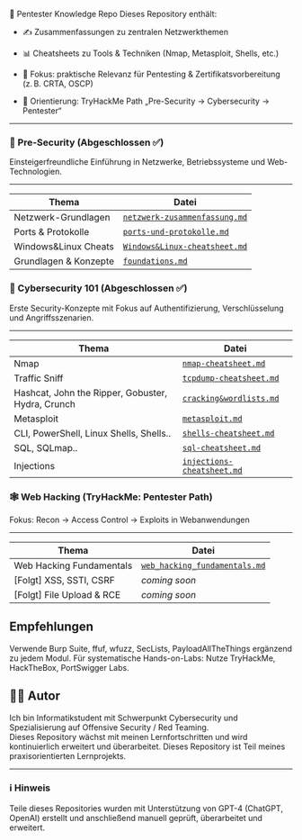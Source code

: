 🧰 Pentester Knowledge Repo
Dieses Repository enthält:

- ✍️ Zusammenfassungen zu zentralen Netzwerkthemen

- 📊 Cheatsheets zu Tools & Techniken (Nmap, Metasploit, Shells, etc.)

- 🔐 Fokus: praktische Relevanz für Pentesting & Zertifikatsvorbereitung (z. B. CRTA, OSCP)

- 🎯 Orientierung: TryHackMe Path „Pre-Security → Cybersecurity → Pentester“

---
### 🔰 Pre-Security (Abgeschlossen ✅)
Einsteigerfreundliche Einführung in Netzwerke, Betriebssysteme und Web-Technologien.
 _________________________________________________________________________________________________________
| Thema                | Datei                                                                            |
|----------------------|----------------------------------------------------------------------------------|
| Netzwerk-Grundlagen  | [`netzwerk-zusammenfassung.md`](./zusammenfassungen/netzwerk-zusammenfassung.md) |
| Ports & Protokolle   | [`ports-und-protokolle.md`](./tabellen/ports-und-protokolle.md)                  |
| Windows&Linux Cheats | [`Windows&Linux-cheatsheet.md`](./tabellen/windows&linux-cheatsheet.md)          |
| Grundlagen & Konzepte| [`foundations.md`](./zusammenfassungen/Foundations.md)                           |

 
### 🧠 Cybersecurity 101 (Abgeschlossen ✅)
Erste Security-Konzepte mit Fokus auf Authentifizierung, Verschlüsselung und Angriffsszenarien.
 __________________________________________________________________________________________________________________________
| Thema                                              | Datei                                                               |
|----------------------------------------------------|---------------------------------------------------------------------|
|                       Nmap                         | [`nmap-cheatsheet.md`   ](./tabellen/nmap-cheatsheet.md)            |
|                   Traffic Sniff                    | [`tcpdump-cheatsheet.md`](./zusammenfassungen/tcpdump-cheatsheet.md)|
| Hashcat, John the Ripper, Gobuster, Hydra, Crunch  | [`cracking&wordlists.md`](./zusammenfassungen/cracking&wordlists.md)|
|                    Metasploit                      | [`metasploit.md`        ](./zusammenfassungen/metasploit.md)        |
|       CLI, PowerShell, Linux Shells, Shells..      | [`shells-cheatsheet.md`](./zusammenfassungen/shells-cheatsheet.md)  |
|                   SQL, SQLmap..                    | [`sql-cheatsheet.md`](./zusammenfassungen/sql-cheatsheet.md)        |
|                    Injections                      | [`injections-cheatsheet.md`](./tabellen/injections-cheatsheet.md)   |

### 🕸️ Web Hacking (TryHackMe: Pentester Path)
Fokus: Recon → Access Control → Exploits in Webanwendungen
 _______________________________________________________________________________________________________________
| Thema                      | Datei                                                                            |
|----------------------------|----------------------------------------------------------------------------------|
| Web Hacking Fundamentals   | [`web_hacking_fundamentals.md`](./zusammenfassungen/web_hacking_fundamentals.md) |
| \[Folgt] XSS, SSTI, CSRF   | *coming soon*                    | DOM-Based, Reflected, Stored, Template I.     |
| \[Folgt] File Upload & RCE | *coming soon*                    | Extension Bypass, Traversal, Execution Upload |


## Empfehlungen
Verwende Burp Suite, ffuf, wfuzz, SecLists, PayloadAllTheThings ergänzend zu jedem Modul.
Für systematische Hands-on-Labs: Nutze TryHackMe, HackTheBox, PortSwigger Labs.


## 👨‍💻 Autor

Ich bin Informatikstudent mit Schwerpunkt Cybersecurity und Spezialisierung auf Offensive Security / Red Teaming.  
Dieses Repository wächst mit meinen Lernfortschritten und wird kontinuierlich erweitert und überarbeitet.
Dieses Repository ist Teil meines praxisorientierten Lernprojekts.

---

### ℹ️ Hinweis

Teile dieses Repositories wurden mit Unterstützung von GPT-4 (ChatGPT, OpenAI) erstellt und anschließend manuell geprüft, überarbeitet und erweitert.
